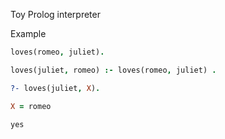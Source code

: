 Toy Prolog interpreter

Example

```prolog
loves(romeo, juliet).

loves(juliet, romeo) :- loves(romeo, juliet) .

?- loves(juliet, X).

X = romeo

yes
```
